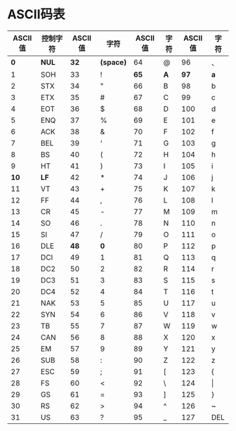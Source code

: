 
# ASCII码表

| **ASCII值** | **控制字符** | **ASCII值** | **字符**      | **ASCII值** | **字符** | **ASCII值** | **字符** |
| ---------- | -------- | ---------- | ----------- | ---------- | ------ | ---------- | ------ |
| **0**      | **NUL**  | **32**     | **(space)** | 64         | @      | 96         | 、      |
| 1          | SOH      | 33         | !           | **65**     | **A**  | **97**     | **a**  |
| 2          | STX      | 34         | "           | 66         | B      | 98         | b      |
| 3          | ETX      | 35         | #           | 67         | C      | 99         | c      |
| 4          | EOT      | 36         | $           | 68         | D      | 100        | d      |
| 5          | ENQ      | 37         | %           | 69         | E      | 101        | e      |
| 6          | ACK      | 38         | &           | 70         | F      | 102        | f      |
| 7          | BEL      | 39         | ‘           | 71         | G      | 103        | g      |
| 8          | BS       | 40         | (           | 72         | H      | 104        | h      |
| 9          | HT       | 41         | )           | 73         | I      | 105        | i      |
| **10**     | **LF**   | 42         | *           | 74         | J      | 106        | j      |
| 11         | VT       | 43         | +           | 75         | K      | 107        | k      |
| 12         | FF       | 44         | ,           | 76         | L      | 108        | l      |
| 13         | CR       | 45         | -           | 77         | M      | 109        | m      |
| 14         | SO       | 46         | .           | 78         | N      | 110        | n      |
| 15         | SI       | 47         | /           | 79         | O      | 111        | o      |
| 16         | DLE      | **48**     | **0**       | 80         | P      | 112        | p      |
| 17         | DCI      | 49         | 1           | 81         | Q      | 113        | q      |
| 18         | DC2      | 50         | 2           | 82         | R      | 114        | r      |
| 19         | DC3      | 51         | 3           | 83         | S      | 115        | s      |
| 20         | DC4      | 52         | 4           | 84         | T      | 116        | t      |
| 21         | NAK      | 53         | 5           | 85         | U      | 117        | u      |
| 22         | SYN      | 54         | 6           | 86         | V      | 118        | v      |
| 23         | TB       | 55         | 7           | 87         | W      | 119        | w      |
| 24         | CAN      | 56         | 8           | 88         | X      | 120        | x      |
| 25         | EM       | 57         | 9           | 89         | Y      | 121        | y      |
| 26         | SUB      | 58         | :           | 90         | Z      | 122        | z      |
| 27         | ESC      | 59         | ;           | 91         | [      | 123        | {      |
| 28         | FS       | 60         | <           | 92         | \      | 124        | \|     |
| 29         | GS       | 61         | =           | 93         | ]      | 125        | }      |
| 30         | RS       | 62         | >           | 94         | ^      | 126        | ~      |
| 31         | US       | 63         | ?           | 95         | _      | 127        | DEL    |
